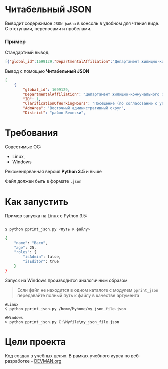 # Читабельный JSON

Выводит содержимое `JSON файла` в консоль в удобном для чтения виде. С отступами, переносами и пробелами.

### Пример

Стандартный вывод:
```json
[{"global_id":1699129,"DepartmentalAffiliation":"Департамент жилищно-коммунального хозяйства города Москвы","ID":1,"ClarificationOfWorkingHours":"Посещение (по согласованию с управляющим): ежедневно 12:00-16:00 кроме понедельника(санитарный день);  для желающих взять животное ежедневно 08:00-17:00","AdmArea":"Восточный административный округ","District":"район Вешняки",
```

Вывод с помощью **Читабельный JSON**

```json
[
    {
        "global_id": 1699129,
        "DepartmentalAffiliation": "Департамент жилищно-коммунального хозяйства города Москвы",
        "ID": 1,
        "ClarificationOfWorkingHours": "Посещение (по согласованию с управляющим): ежедневно 12:00-16:00 кроме понедельника(санитарный день);  для желающих взять животное ежедневно 08:00-17:00",
        "AdmArea": "Восточный административный округ",
        "District": "район Вешняки",
```

# Требования

Совестимые OC:
* Linux,
* Windows

Рекомендованная версия **Python 3.5** и выше

Файл должен быть в формате `.json`
# Как запустить

Пример запуска на Linux с Python 3.5:

```bash

$ python pprint_json.py <путь к файлу>

{
    "name": "Вася",
    "age": 25,
    "roles": {
        "isAdmin": false,
        "isEditor": true
    }
}
```

Запуск на Windows производится аналогичным образом

> Если файл не находится в одном каталоге с модулем `pprint_json` передавайте полный путь к файлу в качестве аргумента
```
#Linux
$ python pprint_json.py /home/Myhome/my_json_file.json

#Windows
> python pprint_json.py C:\Myfile\my_json_file.json

```

# Цели проекта

Код создан в учебных целях. В рамках учебного курса по веб-разработке - [DEVMAN.org](https://devman.org)